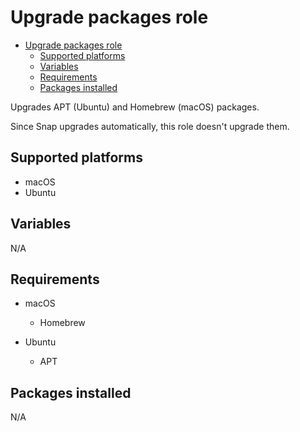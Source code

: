 # Upgrade packages role

- [Upgrade packages role](#upgrade-packages-role)
  - [Supported platforms](#supported-platforms)
  - [Variables](#variables)
  - [Requirements](#requirements)
  - [Packages installed](#packages-installed)

Upgrades APT (Ubuntu) and Homebrew (macOS) packages.

Since Snap upgrades automatically, this role doesn't upgrade them.

## Supported platforms

- macOS
- Ubuntu

## Variables

N/A

## Requirements

- macOS
  - Homebrew

- Ubuntu
  - APT

## Packages installed

N/A
